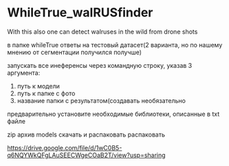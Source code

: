 # WhileTrue_walRUSfinder
With this also one can detect walruses in the wild from drone shots


в папке whileTrue ответы на тестовый датасет(2 варианта, но по нашему мнению от сегментации получился получше)

запускать все инеференсы через командную строку, указав 3 аргумента:
1. путь к модели
2. путь к папке с фото
3. название папки с результатом(создавать необязательно

предварительно установите необходимые библиотеки, описанные в txt файле

zip архив models скачать и распаковать распаковать


https://drive.google.com/file/d/1wC0B5-q6NQYWkQFgLAuSEECWgeCOaB2T/view?usp=sharing
